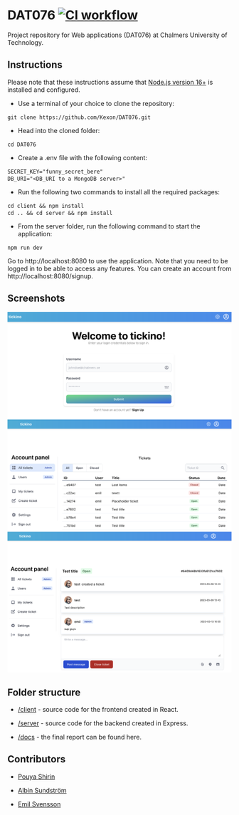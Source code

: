 # DAT076 [![CI workflow](https://github.com/Kexon/DAT076/actions/workflows/ci.yml/badge.svg)](https://github.com/Kexon/DAT076/actions/workflows/ci.yml)

Project repository for Web applications (DAT076) at Chalmers University of Technology.

## Instructions

Please note that these instructions assume that [Node.js version 16+](https://nodejs.org/en/download) is installed and configured.

- Use a terminal of your choice to clone the repository:

```console
git clone https://github.com/Kexon/DAT076.git
```

- Head into the cloned folder:

```console
cd DAT076
```

- Create a .env file with the following content:

```console
SECRET_KEY="funny_secret_bere"
DB_URI="<DB_URI to a MongoDB server>"
```

- Run the following two commands to install all the required packages:

```console
cd client && npm install
cd .. && cd server && npm install
```

- From the server folder, run the following command to start the application:

```console
npm run dev
```

Go to http://localhost:8080 to use the application. Note that you need to be logged in to be able to access any features. You can create an account from http://localhost:8080/signup.

## Screenshots

![Login page](/docs/screenshots/login.png?raw=true)
![Home page](/docs/screenshots/home.png?raw=true)
![Ticket page](/docs/screenshots/ticket.png?raw=true)

## Folder structure

- [/client](https://github.com/Kexon/DAT076/tree/main/client) - source code for the frontend created in React.

- [/server](https://github.com/Kexon/DAT076/tree/main/server) - source code for the backend created in Express.

- [/docs](https://github.com/Kexon/DAT076/tree/main/docs) - the final report can be found here.

## Contributors

- [Pouya Shirin](https://github.com/Kexon)

- [Albin Sundström](https://github.com/sundstromalbin)

- [Emil Svensson](https://github.com/emilsvennesson)
